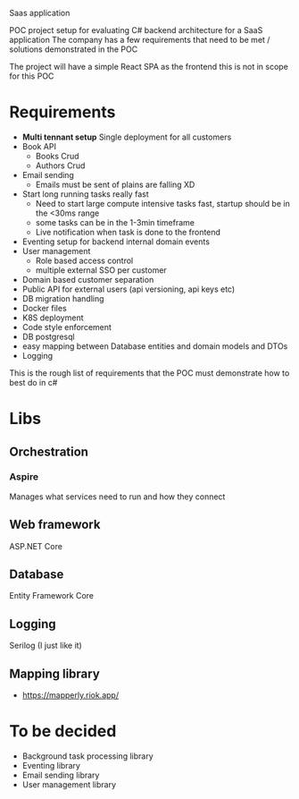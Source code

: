 Saas application

POC project setup for evaluating C# backend architecture for a SaaS application
The company has a few requirements that need to be met / solutions demonstrated in the POC

The project will have a simple React SPA as the frontend this is not in scope for this POC

# Requirements

- **Multi tennant setup** Single deployment for all customers
- Book API
    - Books Crud
    - Authors Crud
- Email sending
    - Emails must be sent of plains are falling XD
- Start long running tasks really fast
    - Need to start large compute intensive tasks fast, startup should be in the <30ms range
    - some tasks can be in the 1-3min timeframe
    - Live notification when task is done to the frontend
- Eventing setup for backend internal domain events
- User management
    - Role based access control
    - multiple external SSO per customer
- Domain based customer separation
- Public API for external users (api versioning, api keys etc)
- DB migration handling
- Docker files
- K8S deployment
- Code style enforcement
- DB postgresql
- easy mapping between Database entities and domain models and DTOs
- Logging

This is the rough list of requirements that the POC must demonstrate how to best do in c#

# Libs
## Orchestration
### Aspire
Manages what services need to run and how they connect

## Web framework
ASP.NET Core
## Database
Entity Framework Core
## Logging
Serilog (I just like it)

## Mapping library
- https://mapperly.riok.app/



# To be decided
- Background task processing library
- Eventing library
- Email sending library
- User management library

